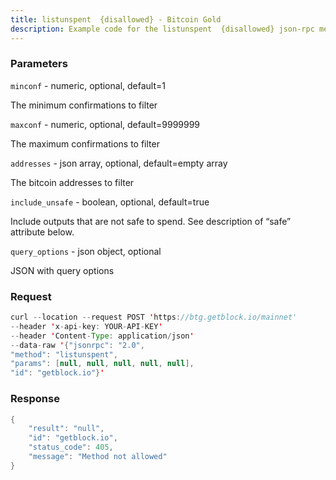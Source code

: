```yaml
---
title: listunspent  {disallowed} - Bitcoin Gold
description: Example code for the listunspent  {disallowed} json-rpc method. Сomplete guide on how to use listunspent  {disallowed} json-rpc in GetBlock.io Web3 documentation.
---
```


### Parameters


`minconf` - numeric, optional, default=1

The minimum confirmations to filter

`maxconf` - numeric, optional, default=9999999

The maximum confirmations to filter

`addresses` - json array, optional, default=empty array

The bitcoin addresses to filter

`include_unsafe` - boolean, optional, default=true

Include outputs that are not safe to spend. See description of “safe”
attribute below.

`query_options` - json object, optional

JSON with query options

### Request

``` java
curl --location --request POST 'https://btg.getblock.io/mainnet' 
--header 'x-api-key: YOUR-API-KEY' 
--header 'Content-Type: application/json' 
--data-raw '{"jsonrpc": "2.0",
"method": "listunspent",
"params": [null, null, null, null, null],
"id": "getblock.io"}'
```

###  Response

``` java
{
    "result": "null",
    "id": "getblock.io",
    "status_code": 405,
    "message": "Method not allowed"
}
```

